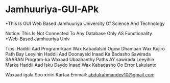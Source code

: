 # Jamhuuriya-GUI-APk
*This Is GUI Web Based Jamhuuriya University Of Science And Technology

Notice: This Is Not Connected To Any Database Only 
AS Functionality *Web-Based Jamhuuriya Univ

Tips:
Haddii Aad Program-kaan Wax Kabadalsid
Ogow Dhamaan Wax Kujiro Path Bay Leeyihin
Haddii Aad Doonaysid Inaad Ka Badasho Sawirada
SAARAN Program-ka Waxaad Ubaahanthy Paths 
AY sawirada Leeyihin Marka Haddii Aad
Isku Daydo Inaad Wax Kabadasho Oo 
Error Lakulanto 

Waxaad igala Soo xiriiri Kartaa
Emmail: abdulrahmandev10@gmail.com
